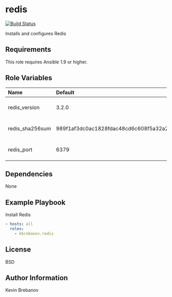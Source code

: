 redis
=====

[![Build Status](https://travis-ci.org/kbrebanov/ansible-redis.svg?branch=master)](https://travis-ci.org/kbrebanov/ansible-redis)

Installs and configures Redis

Requirements
------------

This role requires Ansible 1.9 or higher.

Role Variables
--------------

| Name            | Default                                                          | Description                  |
|:----------------|:-----------------------------------------------------------------|:-----------------------------|
| redis_version   | 3.2.0                                                            | Version of Redis to install  |
| redis_sha256sum | 989f1af3dc0ac1828fdac48cd6c608f5a32a235046dddf823226f760c0fd8762 | SHA 256 checksum of package  |
| redis_port      | 6379                                                             | Port that Redis will bind to |


Dependencies
------------

None

Example Playbook
----------------

Install Redis
```yaml
- hosts: all
  roles:
    - kbrebanov.redis
```

License
-------

BSD

Author Information
------------------

Kevin Brebanov
